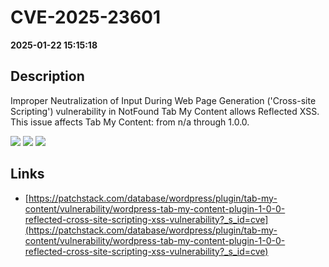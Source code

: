 # CVE-2025-23601

**2025-01-22 15:15:18**

## Description
Improper Neutralization of Input During Web Page Generation ('Cross-site Scripting') vulnerability in NotFound Tab My Content allows Reflected XSS. This issue affects Tab My Content: from n/a through 1.0.0.

![](https://img.shields.io/static/v1?label=Score&message=7.1&color=red)
![](https://img.shields.io/static/v1?label=Severity&message=HIGH&color=red)
![](https://img.shields.io/static/v1?label=CWE&message=XSS&color=green)

## Links
- [https://patchstack.com/database/wordpress/plugin/tab-my-content/vulnerability/wordpress-tab-my-content-plugin-1-0-0-reflected-cross-site-scripting-xss-vulnerability?_s_id=cve](https://patchstack.com/database/wordpress/plugin/tab-my-content/vulnerability/wordpress-tab-my-content-plugin-1-0-0-reflected-cross-site-scripting-xss-vulnerability?_s_id=cve)
